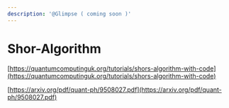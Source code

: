 ```yaml
---
description: '@Glimpse ( coming soon )'
---
```


# Shor-Algorithm

[https://quantumcomputinguk.org/tutorials/shors-algorithm-with-code](https://quantumcomputinguk.org/tutorials/shors-algorithm-with-code)

[https://arxiv.org/pdf/quant-ph/9508027.pdf](https://arxiv.org/pdf/quant-ph/9508027.pdf)
